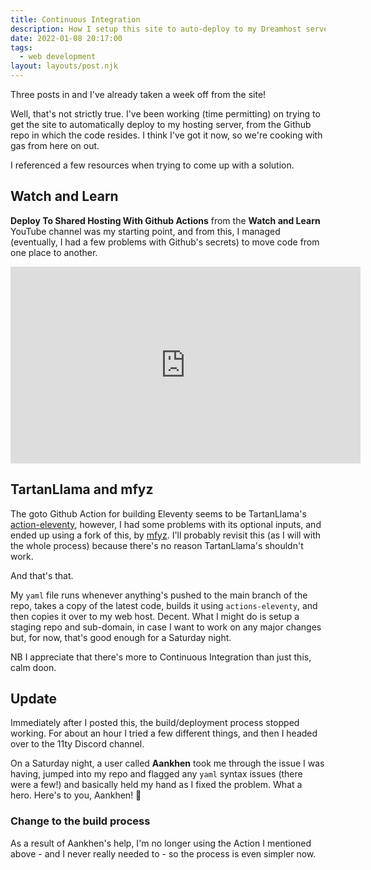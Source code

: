 ```yaml
---
title: Continuous Integration
description: How I setup this site to auto-deploy to my Dreamhost server
date: 2022-01-08 20:17:00
tags:
  - web development
layout: layouts/post.njk
---
```


Three posts in and I've already taken a week off from the site!

Well, that's not strictly true. I've been working (time permitting) on trying to get the site to automatically deploy to my hosting server, from the Github repo in which the code resides. I think I've got it now, so we're cooking with gas from here on out.

I referenced a few resources when trying to come up with a solution.

## Watch and Learn

**Deploy To Shared Hosting With Github Actions** from the **Watch and Learn** YouTube channel was my starting point, and from this, I managed (eventually, I had a few problems with Github's secrets) to move code from one place to another.

<iframe width="560" height="315" src="https://www.youtube.com/embed/UNWIXYSZfZY" title="YouTube video player" frameborder="0" allow="accelerometer; autoplay; clipboard-write; encrypted-media; gyroscope; picture-in-picture" allowfullscreen></iframe>

## TartanLlama and mfyz

The goto Github Action for building Eleventy seems to be TartanLlama's [action-eleventy](https://github.com/TartanLlama/actions-eleventy), however, I had some problems with its optional inputs, and ended up using a fork of this, by [mfyz](https://github.com/mfyz/actions-eleventy). I'll probably revisit this (as I will with the whole process) because there's no reason TartanLlama's shouldn't work.

And that's that.

My `yaml` file runs whenever anything's pushed to the main branch of the repo, takes a copy of the latest code, builds it using `actions-eleventy`, and then copies it over to my web host. Decent.
What I might do is setup a staging repo and sub-domain, in case I want to work on any major changes but, for now, that's good enough for a Saturday night.

NB I appreciate that there's more to Continuous Integration than just this, calm doon.

## Update

Immediately after I posted this, the build/deployment process stopped working. For about an hour I tried a few different things, and then I headed over to the 11ty Discord channel.

On a Saturday night, a user called **Aankhen** took me through the issue I was having, jumped into my repo and flagged any `yaml` syntax issues (there were a few!) and basically held my hand as I fixed the problem. What a hero. Here's to you, Aankhen! 🍺

### Change to the build process

As a result of Aankhen's help, I'm no longer using the Action I mentioned above - and I never really needed to - so the process is even simpler now.
